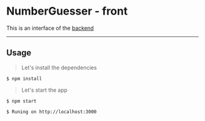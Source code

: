 # NumberGuesser - front

This is an interface of the [backend](https://github.com/gabriel-coutinho/NumberGuesser)

---

## Usage 

> Let's install the dependencies
```shell
$ npm install
```
> Let's start the app
```shell
$ npm start
```

```shell
$ Runing on http://localhost:3000
```
